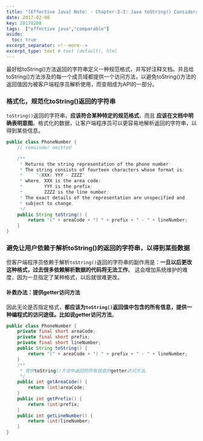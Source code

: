 ```yaml
---
title: "[Effective Java] Note: - Chapter-3-3: Java toString() Considerations"
date: 2017-02-08
key: 20170208
tags:  ["effective java","comparable"]
aside:
  toc: true
excerpt_separator: <!--more-->
excerpt_type: text # text (default), html
---
```

 最好给toString()方法返回的字符串定义一种规范格式，并写好注释文档。并且给toString()方法涉及的每一个成员域都提供一个访问方法，以避免toString()方法的返回值因为被客户端程序员解析使用，而变相成为API的一部分。

<!--more-->


### 格式化，规范化toString()返回的字符串
`toString()`返回的字符串，**应该符合某种特定的规范格式**，而且 **应该在文档中明确表明意图**。格式化的数据，让客户端程序员可以更容易地解析返回的字符串，以得到某些信息。

```java
public class PhoneNumber {
    // remainder omitted

    /**
     * Returns the string representation of the phone number:
     * The string consists of fourteen characters whose format is:
     *     "(XXX) YYY - ZZZZ"
     * where, XXX is the area code;
     *        YYY is the prefix;
     *        ZZZZ is the line number;
     * The exact details of the representation are unspecified and
     * subject to change.
     */
    public String toString() {
        return "(" + areaCode + ") " + prefix + " - " + lineNumber;
    }
}
```

### 避免让用户依赖于解析toString()的返回的字符串，以得到某些数据
但客户端程序员依赖于解析`toString()`返回的字符串的副作用是：**一旦以后更改这种格式，过去很多依赖解析数据的代码将无法工作**。 这会增加系统维护的难度，因为一旦指定了某种格式，以后就很难更改。

#### 补救办法：提供getter访问方法
因此无论是否指定格式，**都应该为`toString()`返回值中包含的所有信息，提供一种编程式的访问途径。比如说getter访问方法**。

```java
public class PhoneNumber {
    private final short areaCode;
    private final short prefix;
    private final short lineNumber;
    public String toString() {
        return "(" + areaCode + ") " + prefix + " - " + lineNumber;
    }
    /**
     * 提供toString()方法中返回的所有信息的getter访问方法。
     */
    public int getAreaCode() {
        return (int)areaCode;
    }
    public int getPrefix() {
        return (int)prefix;
    }
    public int getLineNumber() {
        return (int)lineNumber;
    }
}
```
